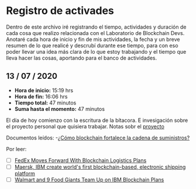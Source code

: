 # Registro de activades

Dentro de este archivo iré registrando el tiempo, actividades y duración de cada cosa que realizo relacionada con el Laboratorio de Blockchain Devs. Anotaré cada hora de inicio y fin de mis actividades, la fecha y un breve resumen de lo que realicé y descrubí durante ese tiempo, para con eso poder llevar una idea más clara de lo que estoy trabajando y el tiempo que lleva hacer las cosas, aportando para el banco de actividades.

## 13 / 07 / 2020

* __Hora de inicio:__ 15:19 hrs
* __Hora de fin:__ 16:06 hrs
* __Tiempo total:__ 47 minutos
* __Suma hasta el momento:__ 47 minutos

El día de hoy comienzo con la escritura de la bítacora. E invesigación sobre el proyecto personal que quisiera trabajar. Notas sobr el [proyecto](primer_idea.md)

Documentos leídos:
-[¿Cómo blockchain fortalece la cadena de suministros?](https://theonebrief.com/latam/post/como-blockchain-fortalece-las-cadenas-de-suministro/)

Por leer:
-[ ] [FedEx Moves Forward With Blockchain Logistics Plans](https://www.coindesk.com/fedex-moves-forward-blockchain-logistics-plans)
-[ ] [Maersk, IBM create world's first blockchain-based, electronic shipping platform](https://www.computerworld.com/article/3247758/maersk-ibm-create-worlds-first-blockchain-based-electronic-shipping-platform.html)
-[ ] [Walmart and 9 Food Giants Team Up on IBM Blockchain Plans](https://fortune.com/2017/08/22/walmart-blockchain-ibm-food-nestle-unilever-tyson-dole/)
